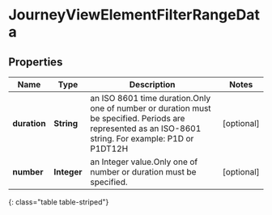 # JourneyViewElementFilterRangeData


## Properties

| Name | Type | Description | Notes |
| ------------ | ------------- | ------------- | ------------- |
| **duration** | **String** | an ISO 8601 time duration.Only one of number or duration must be specified. Periods are represented as an ISO-8601 string. For example: P1D or P1DT12H |  [optional] |
| **number** | **Integer** | an Integer value.Only one of number or duration must be specified. |  [optional] |
{: class="table table-striped"}



